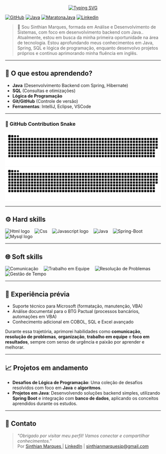 <div align="center">
  <a href="https://git.io/typing-svg">
    <img src="https://readme-typing-svg.demolab.com?font=Fira+Code&weight=500&size=22&pause=1000&color=993399&center=true&vCenter=true&random=false&width=524&lines=Hello+World,+eu+sou+a+Sinthian!+" alt="Typing SVG">
  </a>
</div> 


[![GitHub](https://img.shields.io/badge/GitHub-100000?style=for-the-badge&logo=github&logoColor=white)](https://github.com/sinthianmarques)
[![Java](https://img.shields.io/badge/Java-ED8B00?style=for-the-badge&logo=java&logoColor=white)](https://www.oracle.com/java/)
[![MaratonaJava](https://img.shields.io/badge/-MaratonaJava-blueviolet?style=for-the-badge)](https://github.com/SinthianMar/maratonajava)
[![Linkedin](https://img.shields.io/badge/-Linkedin-blue?style=for-the-badge)](https://github.com/SinthianMar/maratonajava)
  


> 🔹 Sou Sinthian Marques, formada em Análise e Desenvolvimento de Sistemas, com foco em desenvolvimento backend com Java.. Atualmente, estou em busca da minha primeira oportunidade na área de tecnologia.
>Estou aprofundando meus conhecimentos em Java, Spring, SQL e lógica de programação, enquanto desenvolvo projetos próprios e continuo aprimorando minha fluência em inglês.

---

## 📝  O que estou aprendendo?

- **Java** (Desenvolvimento Backend com Spring, Hibernate)
- **SQL** (Consultas e otimizações)
- **Lógica de Programação**
- **Git/GitHub** (Controle de versão)
- **Ferramentas**: IntelliJ, Eclipse, VSCode

---

### 🐍 GitHub Contribution Snake

<p align="center">
  <img src="https://raw.githubusercontent.com/SinthianMar/SinthianMar/output/github-contribution-grid-snake.svg#gh-light-mode-only" />
  <img src="https://raw.githubusercontent.com/SinthianMar/SinthianMar/output/github-contribution-grid-snake-dark.svg#gh-dark-mode-only" />
</p>

---

## ⚙️ Hard skills

<div align="left">
  <img src="https://cdn.jsdelivr.net/gh/devicons/devicon/icons/html5/html5-original.svg" height="50" alt="Html logo" title="Html"  />
  <img width="8" />
  <img src="https://cdn.jsdelivr.net/gh/devicons/devicon/icons/css3/css3-original.svg" height="50" alt="Css"  title="Css" />
  <img width="8" />
  <img src="https://cdn.jsdelivr.net/gh/devicons/devicon/icons/javascript/javascript-plain.svg" height="50" alt="Javascript logo" title="Javascript" />
  <img width="8" />
  <img src="https://cdn.jsdelivr.net/gh/devicons/devicon/icons/java/java-original.svg" height="50" alt="Java" title="Java" />
  <img width="8" />
  <img src="https://cdn.jsdelivr.net/gh/devicons/devicon/icons/spring/spring-original.svg" height="50" alt="Spring-Boot" title="Spring-Boot" />
  <img width="8" />
  <img src="https://cdn.jsdelivr.net/gh/devicons/devicon/icons/mysql/mysql-original.svg" height="50" alt="Mysql logo" title="Mysql" />
  <img width="8" />
</div>

----

## 🌐 Soft skills

<div align="left">
  <img src="https://github.com/user-attachments/assets/c70c32f9-c2cc-4c95-8219-ea15fc909777" height="50" alt="Comunicação" title="Comunicação" />
  <img width="10" />
  <img src="https://github.com/user-attachments/assets/bede1cfa-8c6e-43b6-9cbd-163d00978884" height="50" alt="Trabalho em Equipe" title="Trabalho em Equipe" />
  <img width="10" />
  <img src="https://github.com/user-attachments/assets/03556ce1-ab1b-45db-aa83-e26d10d862e8" height="50" alt="Resolução de Problemas" title="Resolução de Problemas" />
  <img width="10" />
  <img src="https://github.com/user-attachments/assets/6d9d9d8b-703b-48a0-abca-e2b6e70f8c0b" height="50" alt="Gestão de Tempo" title="Gestão de Tempo" />
</div>


---

## 💼 Experiência prévia

- Suporte técnico para Microsoft (formatação, manutenção, VBA)
- Análise documental para o BTG Pactual (processos bancários, automações em VBA)
- Conhecimento adicional em COBOL, SQL e Excel avançado

Durante essa trajetória, aprimorei habilidades como **comunicação**, **resolução de problemas**, **organização**, **trabalho em equipe** e **foco em resultados**, sempre com senso de urgência e paixão por aprender e melhorar.

---

## 📈 Projetos em andamento

- **Desafios de Lógica de Programação**: Uma coleção de desafios resolvidos com foco em **Java** e **algoritmos**.
- **Projetos em Java**: Desenvolvendo soluções backend simples, utilizando **Spring Boot** e integração com **banco de dados**, aplicando os conceitos aprendidos durante os estudos.
---

## 📧 Contato

> _"Obrigado por visitar meu perfil! Vamos conectar e compartilhar conhecimentos."_  
Por [Sinthian Marques ](https://github.com/SinthianMar) | [LinkedIn](https://www.linkedin.com/in/sinthianmarques) | sinthianmarquesjp@gmail.com
